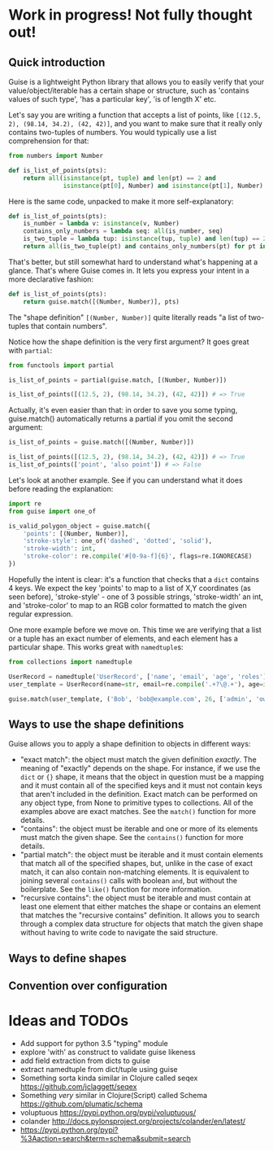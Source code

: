 # Work in progress! Not fully thought out!

## Quick introduction

Guise is a lightweight Python library that allows you to easily verify that your value/object/iterable has a certain shape or structure, such as 'contains values of such type', 'has a particular key', 'is of length X' etc.

Let's say you are writing a function that accepts a list of points, like `[(12.5, 2), (98.14, 34.2), (42, 42)]`, and you want to make sure that it really only contains two-tuples of numbers. You would typically use a list comprehension for that:
```python
from numbers import Number

def is_list_of_points(pts):
    return all(isinstance(pt, tuple) and len(pt) == 2 and
               isinstance(pt[0], Number) and isinstance(pt[1], Number) for pt in pts)
```

Here is the same code, unpacked to make it more self-explanatory:
```python
def is_list_of_points(pts):
    is_number = lambda v: isinstance(v, Number)
    contains_only_numbers = lambda seq: all(is_number, seq)
    is_two_tuple = lambda tup: isinstance(tup, tuple) and len(tup) == 2
    return all(is_two_tuple(pt) and contains_only_numbers(pt) for pt in pts)
```

That's better, but still somewhat hard to understand what's happening at a glance. That's where Guise comes in. It lets you express your intent in a more declarative fashion:
```python
def is_list_of_points(pts):
    return guise.match([(Number, Number)], pts)
```

The "shape definition" `[(Number, Number)]` quite literally reads "a list of two-tuples that contain numbers".

Notice how the shape definition is the very first argument? It goes great with `partial`:
```python
from functools import partial

is_list_of_points = partial(guise.match, [(Number, Number)])

is_list_of_points([(12.5, 2), (98.14, 34.2), (42, 42)]) # => True
```

Actually, it's even easier than that: in order to save you some typing, guise.match() automatically returns a partial if you omit the second argument:
```python
is_list_of_points = guise.match([(Number, Number)])

is_list_of_points([(12.5, 2), (98.14, 34.2), (42, 42)]) # => True
is_list_of_points(['point', 'also point']) # => False
```

Let's look at another example. See if you can understand what it does before reading the explanation:
```python
import re
from guise import one_of

is_valid_polygon_object = guise.match({
    'points': [(Number, Number)],
    'stroke-style': one_of('dashed', 'dotted', 'solid'),
    'stroke-width': int,
    'stroke-color': re.compile('#[0-9a-f]{6}', flags=re.IGNORECASE)
})
```

Hopefully the intent is clear: it's a function that checks that a `dict` contains 4 keys. We expect the key 'points' to map to a list of X,Y coordinates (as seen before), 'stroke-style' - one of 3 possible strings, 'stroke-width' an int, and 'stroke-color' to map to an RGB color formatted to match the given regular expression.

One more example before we move on. This time we are verifying that a list or a tuple has an exact number of elements, and each element has a particular shape. This works great with `namedtuple`s:
```python
from collections import namedtuple

UserRecord = namedtuple('UserRecord', ['name', 'email', 'age', 'roles'])
user_template = UserRecord(name=str, email=re.compile('.+?\@.+'), age=int, roles=[str])

guise.match(user_template, ('Bob', 'bob@example.com', 26, ['admin', 'owner'])) # => True
```

## Ways to use the shape definitions

Guise allows you to apply a shape definition to objects in different ways:
- "exact match": the object must match the given definition *exactly*. The meaning of "exactly" depends on the shape. For instance, if we use the `dict` or `{}` shape, it means that the object in question must be a mapping and it must contain all of the specified keys and it must not contain keys that aren't included in the definition. Exact match can be performed on any object type, from None to primitive types to collections. All of the examples above are exact matches. See the `match()` function for more details.
- "contains": the object must be iterable and one or more of its elements must match the given shape. See the `contains()` function for more details.
- "partial match": the object must be iterable and it must contain elements that match all of the specified shapes, but, unlike in the case of exact match, it can also contain non-matching elements. It is equivalent to joining several `contains()` calls with boolean `and`, but without the boilerplate. See the `like()` function for more information.
- "recursive contains": the object must be iterable and must contain at least one element that either matches the shape or contains an element that matches the "recursive contains" definition. It allows you to search through a complex data structure for objects that match the given shape without having to write code to navigate the said structure.

## Ways to define shapes


## Convention over configuration


# Ideas and TODOs
- Add support for python 3.5 "typing" module
- explore 'with' as construct to validate guise likeness
- add field extraction from dicts to guise
- extract namedtuple from dict/tuple using guise
- Something sorta kinda similar in Clojure called seqex https://github.com/jclaggett/seqex
- Something *very* similar in Clojure(Script) called Schema https://github.com/plumatic/schema
- voluptuous https://pypi.python.org/pypi/voluptuous/
- colander http://docs.pylonsproject.org/projects/colander/en/latest/
- https://pypi.python.org/pypi?%3Aaction=search&term=schema&submit=search
